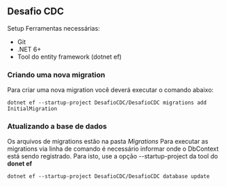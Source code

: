 ## Desafio CDC
Setup
Ferramentas necessárias:

- Git
- .NET 6+
- Tool do entity framework (dotnet ef)

### Criando uma nova migration
Para criar uma nova migration você deverá executar o comando abaixo: 
```
dotnet ef --startup-project DesafioCDC/DesafioCDC migrations add InitialMigration
```

### Atualizando a base de dados
Os arquivos de migrations estão na pasta _Migrations_
Para executar as migrations via linha de comando é necessário informar onde o DbContext está sendo registrado. Para isto, use a opção --startup-project da tool do __donet ef__ 
```
dotnet ef --startup-project DesafioCDC/DesafioCDC database update
```
